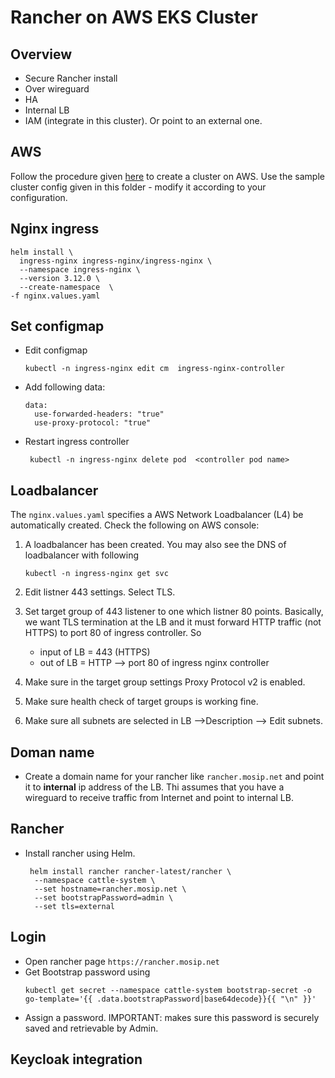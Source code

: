 # Rancher on AWS EKS Cluster

## Overview
* Secure Rancher install
* Over wireguard
* HA
* Internal LB
* IAM (integrate in this cluster). Or point to an external one.

## AWS
Follow the procedure given [here](../../cluster/aws/README.md) to create a cluster on AWS.  Use the sample cluster config given in this folder - modify it according to your configuration.

## Nginx ingress

```
helm install \                               
  ingress-nginx ingress-nginx/ingress-nginx \
  --namespace ingress-nginx \
  --version 3.12.0 \
  --create-namespace  \
-f nginx.values.yaml
```

## Set configmap 
* Edit configmap
    ```
    kubectl -n ingress-nginx edit cm  ingress-nginx-controller
    ```
* Add following data:
    ```
    data:
      use-forwarded-headers: "true"
      use-proxy-protocol: "true"
    ```
* Restart ingress controller
    ```
     kubectl -n ingress-nginx delete pod  <controller pod name> 
    ```

## Loadbalancer
The `nginx.values.yaml` specifies a AWS Network Loadbalancer (L4) be automatically created.  Check the following on AWS console:

1. A loadbalancer has been created. You may also see the DNS of loadbalancer with following
    ```
    kubectl -n ingress-nginx get svc
    ```
1. Edit listner 443 settings.  Select TLS. 
1. Set target group of 443 listener to one which listner 80 points.  Basically, we want TLS termination at the LB and it must forward HTTP traffic (not HTTPS) to port 80 of ingress controller.  So 

    * input of LB = 443 (HTTPS)
    * out of LB = HTTP --> port 80 of ingress nginx controller
1. Make sure in the target group settings Proxy Protocol v2 is enabled.
1. Make sure health check of target groups is working fine.
1. Make sure all subnets are selected in LB -->Description --> Edit subnets.

## Doman name
* Create a domain name for your rancher like `rancher.mosip.net` and point it to **internal** ip address of the LB.  Thi assumes that you have a wireguard to receive traffic from Internet and point to internal LB. 

## Rancher
* Install rancher using Helm.
    ```
     helm install rancher rancher-latest/rancher \
      --namespace cattle-system \
      --set hostname=rancher.mosip.net \
      --set bootstrapPassword=admin \
      --set tls=external
    ```
## Login 
* Open rancher page `https://rancher.mosip.net`
* Get Bootstrap password using
    ```
    kubectl get secret --namespace cattle-system bootstrap-secret -o go-template='{{ .data.bootstrapPassword|base64decode}}{{ "\n" }}'
    ```
* Assign a password.  IMPORTANT: makes sure this password is securely saved and retrievable by Admin.

## Keycloak integration
